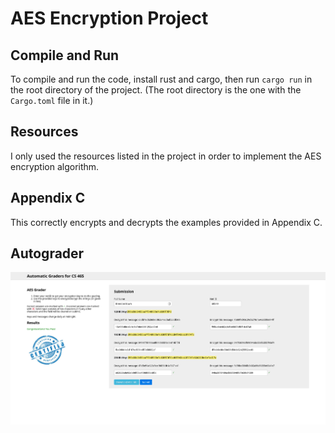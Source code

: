 # AES Encryption Project

## Compile and Run

To compile and run the code, install rust and cargo, then run `cargo run` in the root directory
of the project. (The root directory is the one with the `Cargo.toml` file in it.)

## Resources

I only used the resources listed in the project in order to implement the AES encryption algorithm.

## Appendix C

This correctly encrypts and decrypts the examples provided in Appendix C.

## Autograder

![Autograder](./autograder-success.png)